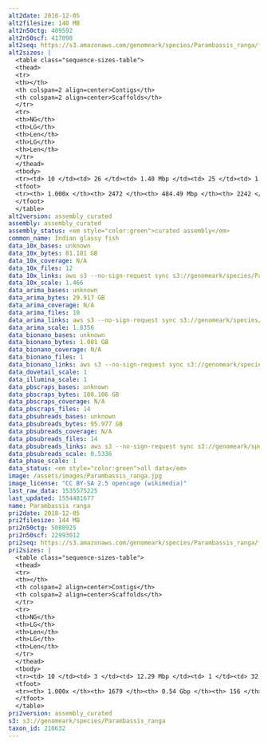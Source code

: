 ```yaml
---
alt2date: 2018-12-05
alt2filesize: 140 MB
alt2n50ctg: 409592
alt2n50scf: 417098
alt2seq: https://s3.amazonaws.com/genomeark/species/Parambassis_ranga/fParRan2/assembly_curated/fParRan2.alt.cur.20181205.fasta.gz
alt2sizes: |
  <table class="sequence-sizes-table">
  <thead>
  <tr>
  <th></th>
  <th colspan=2 align=center>Contigs</th>
  <th colspan=2 align=center>Scaffolds</th>
  </tr>
  <tr>
  <th>NG</th>
  <th>LG</th>
  <th>Len</th>
  <th>LG</th>
  <th>Len</th>
  </tr>
  </thead>
  <tbody>
  <tr><td> 10 </td><td> 26 </td><td> 1.40 Mbp </td><td> 25 </td><td> 1.49 Mbp </td></tr>  <tr><td> 20 </td><td> 69 </td><td> 0.97 Mbp </td><td> 66 </td><td> 0.99 Mbp </td></tr>  <tr><td> 30 </td><td> 128 </td><td> 0.68 Mbp </td><td> 122 </td><td> 0.73 Mbp </td></tr>  <tr><td> 40 </td><td> 210 </td><td> 0.52 Mbp </td><td> 201 </td><td> 0.53 Mbp </td></tr>  <tr style="background-color:#cccccc;"><td> 50 </td><td> 315 </td><td> 0.41 Mbp </td><td> 305 </td><td> 0.42 Mbp </td></tr>  <tr><td> 60 </td><td> 450 </td><td> 0.32 Mbp </td><td> 437 </td><td> 0.33 Mbp </td></tr>  <tr><td> 70 </td><td> 630 </td><td> 0.23 Mbp </td><td> 613 </td><td> 0.24 Mbp </td></tr>  <tr><td> 80 </td><td> 876 </td><td> 0.17 Mbp </td><td> 856 </td><td> 0.17 Mbp </td></tr>  <tr><td> 90 </td><td> 1251 </td><td> 0.10 Mbp </td><td> 1225 </td><td> 0.10 Mbp </td></tr>  <tr><td> 100 </td><td> 2471 </td><td> 6  bp </td><td> 2241 </td><td> 173  bp </td></tr>  </tbody>
  <tfoot>
  <tr><th> 1.000x </th><th> 2472 </th><th> 484.49 Mbp </th><th> 2242 </th><th> 486.55 Mbp </th></tr>
  </tfoot>
  </table>
alt2version: assembly_curated
assembly: assembly_curated
assembly_status: <em style="color:green">curated assembly</em>
common_name: Indian glassy fish
data_10x_bases: unknown
data_10x_bytes: 81.181 GB
data_10x_coverage: N/A
data_10x_files: 12
data_10x_links: aws s3 --no-sign-request sync s3://genomeark/species/Parambassis_ranga/fParRan2/genomic_data/10x/ .<br>
data_10x_scale: 1.466
data_arima_bases: unknown
data_arima_bytes: 29.917 GB
data_arima_coverage: N/A
data_arima_files: 10
data_arima_links: aws s3 --no-sign-request sync s3://genomeark/species/Parambassis_ranga/fParRan2/genomic_data/arima/ .<br>
data_arima_scale: 1.8356
data_bionano_bases: unknown
data_bionano_bytes: 1.081 GB
data_bionano_coverage: N/A
data_bionano_files: 1
data_bionano_links: aws s3 --no-sign-request sync s3://genomeark/species/Parambassis_ranga/fParRan2/genomic_data/bionano/ .<br>
data_dovetail_scale: 1
data_illumina_scale: 1
data_pbscraps_bases: unknown
data_pbscraps_bytes: 108.106 GB
data_pbscraps_coverage: N/A
data_pbscraps_files: 14
data_pbsubreads_bases: unknown
data_pbsubreads_bytes: 95.977 GB
data_pbsubreads_coverage: N/A
data_pbsubreads_files: 14
data_pbsubreads_links: aws s3 --no-sign-request sync s3://genomeark/species/Parambassis_ranga/fParRan2/genomic_data/pacbio/ . --exclude "*scraps.bam"<br>
data_pbsubreads_scale: 0.5336
data_phase_scale: 1
data_status: <em style="color:green">all data</em>
image: /assets/images/Parambassis_ranga.jpg
image_license: "CC BY-SA 2.5 opencage (wikimedia)"
last_raw_data: 1535575225
last_updated: 1554481677
name: Parambassis ranga
pri2date: 2018-12-05
pri2filesize: 144 MB
pri2n50ctg: 5080925
pri2n50scf: 22993012
pri2seq: https://s3.amazonaws.com/genomeark/species/Parambassis_ranga/fParRan2/assembly_curated/fParRan2.pri.cur.20181205.fasta.gz
pri2sizes: |
  <table class="sequence-sizes-table">
  <thead>
  <tr>
  <th></th>
  <th colspan=2 align=center>Contigs</th>
  <th colspan=2 align=center>Scaffolds</th>
  </tr>
  <tr>
  <th>NG</th>
  <th>LG</th>
  <th>Len</th>
  <th>LG</th>
  <th>Len</th>
  </tr>
  </thead>
  <tbody>
  <tr><td> 10 </td><td> 3 </td><td> 12.29 Mbp </td><td> 1 </td><td> 32.18 Mbp </td></tr>  <tr><td> 20 </td><td> 8 </td><td> 10.80 Mbp </td><td> 3 </td><td> 26.05 Mbp </td></tr>  <tr><td> 30 </td><td> 13 </td><td> 9.15 Mbp </td><td> 5 </td><td> 24.70 Mbp </td></tr>  <tr><td> 40 </td><td> 21 </td><td> 6.50 Mbp </td><td> 7 </td><td> 24.49 Mbp </td></tr>  <tr style="background-color:#cccccc;"><td> 50 </td><td> 30 </td><td style="background-color:#88ff88;"> 5.08 Mbp </td><td> 9 </td><td style="background-color:#88ff88;"> 22.99 Mbp </td></tr>  <tr><td> 60 </td><td> 42 </td><td> 4.13 Mbp </td><td> 12 </td><td> 22.47 Mbp </td></tr>  <tr><td> 70 </td><td> 59 </td><td> 2.51 Mbp </td><td> 14 </td><td> 21.89 Mbp </td></tr>  <tr><td> 80 </td><td> 88 </td><td> 1.31 Mbp </td><td> 17 </td><td> 18.87 Mbp </td></tr>  <tr><td> 90 </td><td> 167 </td><td> 0.38 Mbp </td><td> 20 </td><td> 16.01 Mbp </td></tr>  <tr><td> 100 </td><td> 1678 </td><td> 6  bp </td><td> 155 </td><td> 1.17 Kbp </td></tr>  </tbody>
  <tfoot>
  <tr><th> 1.000x </th><th> 1679 </th><th> 0.54 Gbp </th><th> 156 </th><th> 0.55 Gbp </th></tr>
  </tfoot>
  </table>
pri2version: assembly_curated
s3: s3://genomeark/species/Parambassis_ranga
taxon_id: 210632
---
```

